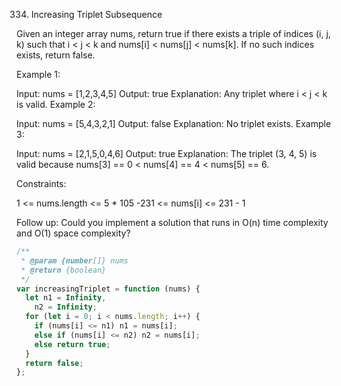334. Increasing Triplet Subsequence

Given an integer array nums, return true if there exists a triple of indices (i, j, k) such that i < j < k and nums[i] < nums[j] < nums[k]. If no such indices exists, return false.

Example 1:

Input: nums = [1,2,3,4,5]
Output: true
Explanation: Any triplet where i < j < k is valid.
Example 2:

Input: nums = [5,4,3,2,1]
Output: false
Explanation: No triplet exists.
Example 3:

Input: nums = [2,1,5,0,4,6]
Output: true
Explanation: The triplet (3, 4, 5) is valid because nums[3] == 0 < nums[4] == 4 < nums[5] == 6.

Constraints:

1 <= nums.length <= 5 \* 105
-231 <= nums[i] <= 231 - 1

Follow up: Could you implement a solution that runs in O(n) time complexity and O(1) space complexity?

```js
/**
 * @param {number[]} nums
 * @return {boolean}
 */
var increasingTriplet = function (nums) {
  let n1 = Infinity,
    n2 = Infinity;
  for (let i = 0; i < nums.length; i++) {
    if (nums[i] <= n1) n1 = nums[i];
    else if (nums[i] <= n2) n2 = nums[i];
    else return true;
  }
  return false;
};
```
